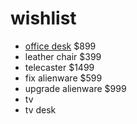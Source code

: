 # wishlist

- [office desk](https://www.poppin.com/Series-A-Executive-Desk%2C-Natural-Oak%2C-72%22%2C-Charcoal-Legs-104000+%3A+105515.html) $899
- leather chair $399
- telecaster $1499
- fix alienware $599
- upgrade alienware $999
- tv
- tv desk
